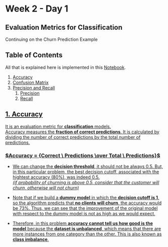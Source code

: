 # Week 2 - Day 1

## Evaluation Metrics for Classification
Continuing on the Churn Prediction Example

## Table of Contents
All that is explained here is implemented in this <a href="">Notebook</a>.

<ol>
  <li><a href="#1-accuracy">Accuracy</a></li>
  <li><a href="#9-">Confusion Matrix</a></li>
  <li><a href="#9-">Precision and Recall</a>
    <ol>
        <li><a href="#what">Precision</li>
        <li><a href="#the-">Recall</li>
      </ol>
  </li>
</ol>

## 1. Accuracy
It is an evaluation metric for **classification** models.</br>
Accuracy measures the **fraction of correct predictions**. It is calculated by dividing the number of correct predictions by the total number of predictions.

### $Accuracy = {Correct  \ Predictions \over Total \ Predictions}$

- We can change the **decision threshold**, it should not be always 0.5. But, in this particular problem, the best decision cutoff, associated with the hightest accuracy (80%), was indeed 0.5. </br>
_(if probability of churning is above 0.5, consider that the customer will churn, otherwise will not churn)_

- Note that if we build a **dummy model** in which the **decision cutoff is 1**, so the algorithm predicts that **no clients will churn**, the accuracy would be 73%. Thus, we can see that the improvement of the original model with respect to the dummy model is not as high as we would expect.

- Therefore, in this problem **accuracy cannot tell us how good is the model** because the **dataset is unbalanced**, which means that there are more instances from one category than the other. This is also known as **class imbalance**.


